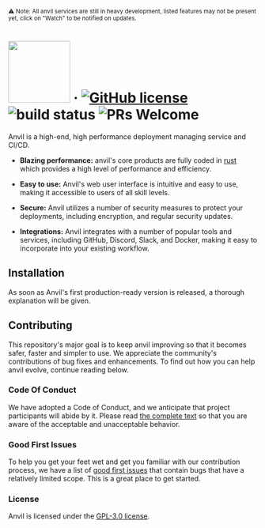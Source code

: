 <sub>&#9888; Note: All anvil services are still in heavy development, listed features may not be present yet, click on "Watch" to be notified on updates.</sub>

# <img src="https://user-images.githubusercontent.com/76592300/209555764-e2543c44-4672-4097-a76e-fde76c6da250.png" width="125" /> &middot; [![GitHub license](https://img.shields.io/github/license/liquiddevelopmentnet/anvil?color=blue)](./LICENSE) ![build status](https://img.shields.io/github/actions/workflow/status/liquiddevelopmentnet/anvil/anvil-server.yml) ![PRs Welcome](https://img.shields.io/badge/PRs-welcome-brightgreen.svg)

Anvil is a high-end, high performance deployment managing service and CI/CD.

* **Blazing performance:** anvil's core products are fully coded in [rust](https://www.rust-lang.org) which provides a high level of performance and efficiency.

* **Easy to use:** Anvil's web user interface is intuitive and easy to use, making it accessible to users of all skill levels.

* **Secure:** Anvil utilizes a number of security measures to protect your deployments, including encryption, and regular security updates.

* **Integrations:** Anvil integrates with a number of popular tools and services, including GitHub, Discord, Slack, and Docker, making it easy to incorporate into your existing workflow.

## Installation

As soon as Anvil's first production-ready version is released, a thorough explanation will be given.

## Contributing

This repository's major goal is to keep anvil improving so that it becomes safer, faster and simpler to use. We appreciate the community's contributions of bug fixes and enhancements. To find out how you can help anvil evolve, continue reading below.

### Code Of Conduct

We have adopted a Code of Conduct, and we anticipate that project participants will abide by it. Please read [the complete text](./CODE_OF_CONDUCT.md) so that you are aware of the acceptable and unacceptable behavior.

### Good First Issues

To help you get your feet wet and get you familiar with our contribution process, we have a list of [good first issues](https://github.com/liquiddevelopmentnet/anvil/labels/good%20first%20issue) that contain bugs that have a relatively limited scope. This is a great place to get started.

### License

Anvil is licensed under the [GPL-3.0 license](./LICENSE).
